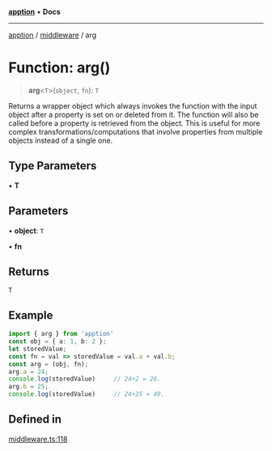 [**apption**](../../README.md) • **Docs**

***

[apption](../../modules.md) / [middleware](../README.md) / arg

# Function: arg()

> **arg**\<`T`\>(`object`, `fn`): `T`

Returns a wrapper object which always invokes the function with the 
input object after a property is set on or deleted from it. The function 
will also be called before a property is retrieved from the object. This is 
useful for more complex transformations/computations that involve properties 
from multiple objects instead of a single one.

## Type Parameters

• **T**

## Parameters

• **object**: `T`

• **fn**

## Returns

`T`

## Example

```ts
import { arg } from 'apption'
const obj = { a: 1, b: 2 };
let storedValue;
const fn = val => storedValue = val.a + val.b;
const arg = (obj, fn);
arg.a = 24;
console.log(storedValue)     // 24+2 = 26.
arg.b = 25;
console.log(storedValue)     // 24+25 = 49.
```

## Defined in

[middleware.ts:118](https://github.com/mksunny1/apption/blob/76ef749a5be7d197c14269d0b969e6bfc0fc29cb/src/middleware.ts#L118)
